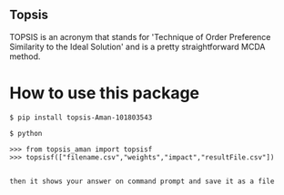 ## Topsis
TOPSIS is an acronym that stands for 'Technique of Order Preference Similarity to the Ideal Solution' and is a pretty straightforward MCDA method.

# How to use this package

```
$ pip install topsis-Aman-101803543

$ python

>>> from topsis_aman import topsisf
>>> topsisf(["filename.csv","weights","impact","resultFile.csv"])


then it shows your answer on command prompt and save it as a file
```
